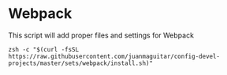 # Webpack

This script will add proper files and settings for Webpack

```
zsh -c "$(curl -fsSL https://raw.githubusercontent.com/juanmaguitar/config-devel-projects/master/sets/webpack/install.sh)"
```
